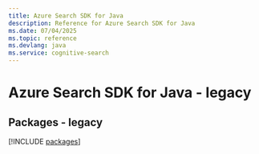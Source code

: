 ```yaml
---
title: Azure Search SDK for Java
description: Reference for Azure Search SDK for Java
ms.date: 07/04/2025
ms.topic: reference
ms.devlang: java
ms.service: cognitive-search
---
```

# Azure Search SDK for Java - legacy
## Packages - legacy
[!INCLUDE [packages](search-index.md)]